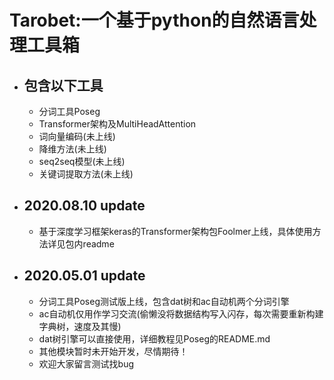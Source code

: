 # Tarobet:一个基于python的自然语言处理工具箱
  - ## 包含以下工具
       - 分词工具Poseg
       - Transformer架构及MultiHeadAttention
       - 词向量编码(未上线)
       - 降维方法(未上线)
       - seq2seq模型(未上线)
       - 关键词提取方法(未上线)
  - ## 2020.08.10 update
       - 基于深度学习框架keras的Transformer架构包Foolmer上线，具体使用方法详见包内readme
  - ## 2020.05.01 update
       - 分词工具Poseg测试版上线，包含dat树和ac自动机两个分词引擎
       - ac自动机仅用作学习交流(偷懒没将数据结构写入闪存，每次需要重新构建字典树，速度及其慢)
       - dat树引擎可以直接使用，详细教程见Poseg的README.md
       - 其他模块暂时未开始开发，尽情期待！
       - 欢迎大家留言测试找bug
